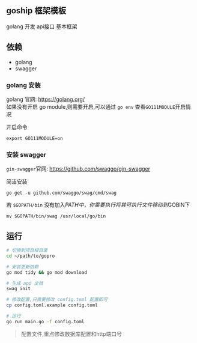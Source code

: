 ## goship 框架模板
golang 开发 api接口 基本框架

## 依赖
- golang   
- swagger  

### golang 安装
golang 官网: https://golang.org/  
如果没有开启 go module,则需要开启,可以通过 `go env` 查看`GO111MODULE`开启情况  

开启命令
```shell script
export GO111MODULE=on
```

### 安装 swagger
`gin-swagger`官网: https://github.com/swaggo/gin-swagger  

简洁安装
```shell script
go get -u github.com/swaggo/swag/cmd/swag
```
若 `$GOPATH/bin` 没有加入$PATH中，你需要执行将其可执行文件移动到$GOBIN下
```shell script
mv $GOPATH/bin/swag /usr/local/go/bin
```

## 运行
```bash
# 切换到项目根目录
cd ~/path/to/gopro

# 安装更新依赖
go mod tidy && go mod download

# 生成 api 文档
swag init

# 修改配置,只需要修改 config.toml 配置即可
cp config.toml.example config.toml

# 运行
go run main.go -f config.toml
```
> 配置文件,重点修改数据库配置和http端口号 
